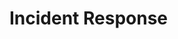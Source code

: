 # Incident Response

[](why-do-we-do-incident-response)

[](introduction-to-writing-incident-response-playbooks)

[](what-role-does-incident-handling-play-when-a-cyber-attack-occurs)

[](what-is-an-incident-response-toolkit)

[](the-three-a-s-of-security-authentication-authorization-and-accounting)